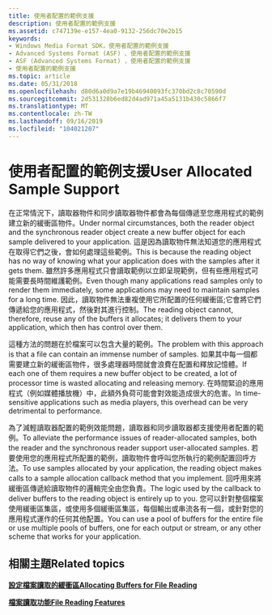 ```yaml
---
title: 使用者配置的範例支援
description: 使用者配置的範例支援
ms.assetid: c747139e-e157-4ea0-9132-256dc70e2b15
keywords:
- Windows Media Format SDK，使用者配置的範例支援
- Advanced Systems Format (ASF) 、使用者配置的範例支援
- ASF (Advanced Systems Format) ，使用者配置的範例支援
- 使用者配置的範例支援
ms.topic: article
ms.date: 05/31/2018
ms.openlocfilehash: d80d6a0d9a7e19b46940093fc370bd2c8c70590d
ms.sourcegitcommit: 2d531328b6ed82d4ad971a45a5131b430c5866f7
ms.translationtype: MT
ms.contentlocale: zh-TW
ms.lasthandoff: 09/16/2019
ms.locfileid: "104021207"
---
```

# <a name="user-allocated-sample-support"></a><span data-ttu-id="b8bd0-107">使用者配置的範例支援</span><span class="sxs-lookup"><span data-stu-id="b8bd0-107">User Allocated Sample Support</span></span>

<span data-ttu-id="b8bd0-108">在正常情況下，讀取器物件和同步讀取器物件都會為每個傳遞至您應用程式的範例建立新的緩衝區物件。</span><span class="sxs-lookup"><span data-stu-id="b8bd0-108">Under normal circumstances, both the reader object and the synchronous reader object create a new buffer object for each sample delivered to your application.</span></span> <span data-ttu-id="b8bd0-109">這是因為讀取物件無法知道您的應用程式在取得它們之後，會如何處理這些範例。</span><span class="sxs-lookup"><span data-stu-id="b8bd0-109">This is because the reading object has no way of knowing what your application does with the samples after it gets them.</span></span> <span data-ttu-id="b8bd0-110">雖然許多應用程式只會讀取範例以立即呈現範例，但有些應用程式可能需要長時間維護範例。</span><span class="sxs-lookup"><span data-stu-id="b8bd0-110">Even though many applications read samples only to render them immediately, some applications may need to maintain samples for a long time.</span></span> <span data-ttu-id="b8bd0-111">因此，讀取物件無法重複使用它所配置的任何緩衝區;它會將它們傳遞給您的應用程式，然後對其進行控制。</span><span class="sxs-lookup"><span data-stu-id="b8bd0-111">The reading object cannot, therefore, reuse any of the buffers it allocates; it delivers them to your application, which then has control over them.</span></span>

<span data-ttu-id="b8bd0-112">這種方法的問題在於檔案可以包含大量的範例。</span><span class="sxs-lookup"><span data-stu-id="b8bd0-112">The problem with this approach is that a file can contain an immense number of samples.</span></span> <span data-ttu-id="b8bd0-113">如果其中每一個都需要建立新的緩衝區物件，很多處理器時間就會浪費在配置和釋放記憶體。</span><span class="sxs-lookup"><span data-stu-id="b8bd0-113">If each one of them requires a new buffer object to be created, a lot of processor time is wasted allocating and releasing memory.</span></span> <span data-ttu-id="b8bd0-114">在時間緊迫的應用程式（例如媒體播放機）中，此額外負荷可能會對效能造成很大的危害。</span><span class="sxs-lookup"><span data-stu-id="b8bd0-114">In time-sensitive applications such as media players, this overhead can be very detrimental to performance.</span></span>

<span data-ttu-id="b8bd0-115">為了減輕讀取器配置的範例效能問題，讀取器和同步讀取器都支援使用者配置的範例。</span><span class="sxs-lookup"><span data-stu-id="b8bd0-115">To alleviate the performance issues of reader-allocated samples, both the reader and the synchronous reader support user-allocated samples.</span></span> <span data-ttu-id="b8bd0-116">若要使用您的應用程式所配置的範例，讀取物件會呼叫您所執行的範例配置回呼方法。</span><span class="sxs-lookup"><span data-stu-id="b8bd0-116">To use samples allocated by your application, the reading object makes calls to a sample allocation callback method that you implement.</span></span> <span data-ttu-id="b8bd0-117">回呼用來將緩衝區傳遞給讀取物件的邏輯完全由您負責。</span><span class="sxs-lookup"><span data-stu-id="b8bd0-117">The logic used by the callback to deliver buffers to the reading object is entirely up to you.</span></span> <span data-ttu-id="b8bd0-118">您可以針對整個檔案使用緩衝區集區，或使用多個緩衝區集區，每個輸出或串流各有一個，或針對您的應用程式運作的任何其他配置。</span><span class="sxs-lookup"><span data-stu-id="b8bd0-118">You can use a pool of buffers for the entire file or use multiple pools of buffers, one for each output or stream, or any other scheme that works for your application.</span></span>

## <a name="related-topics"></a><span data-ttu-id="b8bd0-119">相關主題</span><span class="sxs-lookup"><span data-stu-id="b8bd0-119">Related topics</span></span>

<dl> <dt>

[<span data-ttu-id="b8bd0-120">**設定檔案讀取的緩衝區**</span><span class="sxs-lookup"><span data-stu-id="b8bd0-120">**Allocating Buffers for File Reading**</span></span>](allocating-buffers-for-file-reading.md)
</dt> <dt>

[<span data-ttu-id="b8bd0-121">**檔案讀取功能**</span><span class="sxs-lookup"><span data-stu-id="b8bd0-121">**File Reading Features**</span></span>](file-reading-features.md)
</dt> </dl>

 

 




